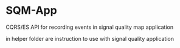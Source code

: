 # SQM-App

CQRS/ES API for recording events in signal quality map application

in helper folder are instruction to use with signal quality application
